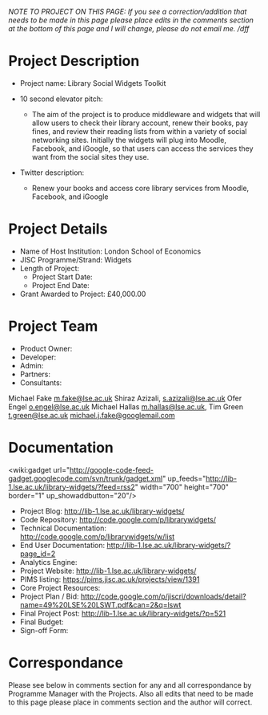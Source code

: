 _NOTE TO PROJECT ON THIS PAGE: If you see a correction/addition that needs to be made in this page please place edits in the comments section at the bottom of this page and I will change, please do not email me. /dff_

# Project Description #
  * Project name: Library Social Widgets Toolkit

  * 10 second elevator pitch:
    * The aim of the project is to produce middleware and widgets that will allow users to check their library account, renew their books, pay fines, and review their reading lists from within a variety of social networking sites. Initially the widgets will plug into Moodle, Facebook, and iGoogle, so that users can access the services they want from the social sites they use.

  * Twitter description:
    * Renew your books and access core library services from Moodle, Facebook, and iGoogle

# Project Details #
  * Name of Host Institution: London School of Economics
  * JISC Programme/Strand: Widgets
  * Length of Project:
    * Project Start Date:
    * Project End Date:
  * Grant Awarded to Project: £40,000.00

# Project Team #
  * Product Owner:
  * Developer:
  * Admin:
  * Partners:
  * Consultants:

Michael Fake	m.fake@lse.ac.uk
Shiraz Azizali, s.azizali@lse.ac.uk
Ofer Engel	o.engel@lse.ac.uk
Michael Hallas <m.hallas@lse.ac.uk>,
Tim Green <t.green@lse.ac.uk>
michael.j.fake@googlemail.com

# Documentation #
<wiki:gadget url="http://google-code-feed-gadget.googlecode.com/svn/trunk/gadget.xml" up\_feeds="http://lib-1.lse.ac.uk/library-widgets/?feed=rss2" width="700" height="700" border="1" up\_showaddbutton="20"/>

  * Project Blog: http://lib-1.lse.ac.uk/library-widgets/
  * Code Repository: http://code.google.com/p/librarywidgets/
  * Technical Documentation: http://code.google.com/p/librarywidgets/w/list
  * End User Documentation: http://lib-1.lse.ac.uk/library-widgets/?page_id=2
  * Analytics Engine:
  * Project Website: http://lib-1.lse.ac.uk/library-widgets/
  * PIMS listing: https://pims.jisc.ac.uk/projects/view/1391
  * Core Project Resources:
  * Project Plan / Bid: http://code.google.com/p/jiscri/downloads/detail?name=49%20LSE%20LSWT.pdf&can=2&q=lswt
  * Final Project Post: http://lib-1.lse.ac.uk/library-widgets/?p=521
  * Final Budget:
  * Sign-off Form:

# Correspondance #
Please see below in comments section for any and all correspondance by Programme Manager with the Projects.  Also all edits that need to be made to this page please place in comments section and the author will correct.